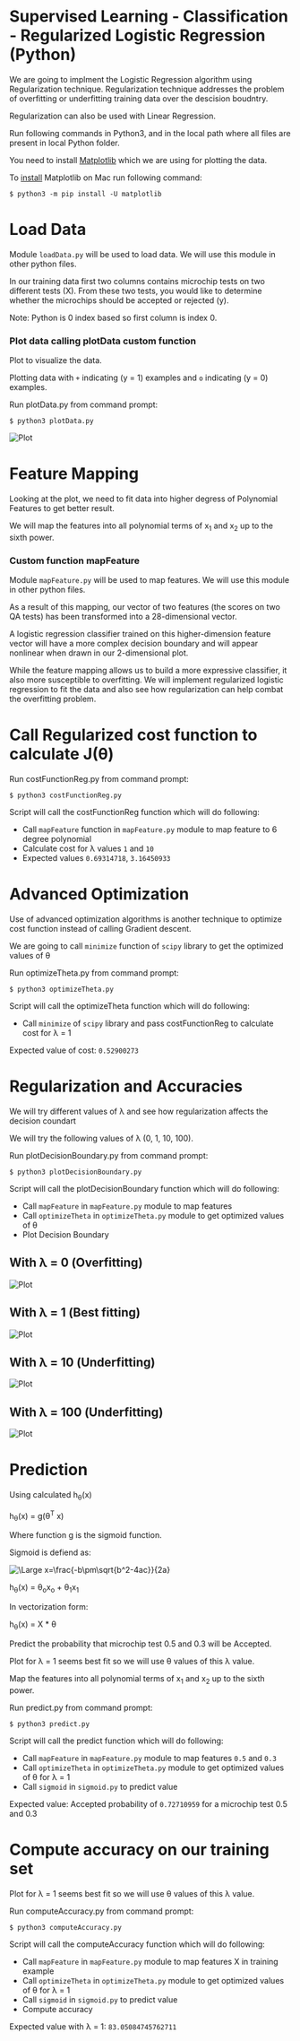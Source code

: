 Supervised Learning - Classification - Regularized Logistic Regression (Python)
================================================================================

We are going to implment the Logistic Regression algorithm using Regularization technique. Regularization technique addresses the problem of overfitting or underfitting training data over the descision boudntry. 

Regularization can also be used with Linear Regression.


Run following commands in Python3, and in the local path where all files are present in local Python folder. 

You need to install [Matplotlib](https://matplotlib.org/index.html) which we are using for plotting the data. 

To [install](https://matplotlib.org/users/installing.html) Matplotlib on Mac run following command: 


`$ python3 -m pip install -U matplotlib`


# Load Data

Module `loadData.py` will be used to load data. We will use this module in other python files. 


In our training data first two columns contains microchip tests on two different tests (X). From these two tests, you would like to determine whether the microchips should be accepted or rejected (y).


Note: Python is 0 index based so first column is index 0. 


### Plot data calling plotData custom function

Plot to visualize the data. 

Plotting data with `+` indicating (y = 1) examples and `o` indicating (y = 0) examples.


Run plotData.py from command prompt:

`$ python3 plotData.py`


![Plot](figures/figure1.png)


# Feature Mapping

Looking at the plot, we need to fit data into higher degress of Polynomial Features to get better result. 

We will map the features into all polynomial terms of x<sub>1</sub> and x<sub>2</sub> up to the sixth power.

###  Custom function mapFeature 

Module `mapFeature.py` will be used to map features. We will use this module in other python files. 

As a result of this mapping, our vector of two features (the scores on two QA tests) has been transformed into a 28-dimensional vector. 

A logistic regression classifier trained on this higher-dimension feature vector will have a more complex decision boundary and will appear nonlinear when drawn in our 2-dimensional plot.

While the feature mapping allows us to build a more expressive classifier, it also more susceptible to overfitting. We will implement regularized logistic regression to fit the data and also see how regularization can help combat the overfitting problem.


# Call Regularized cost function to calculate J(&theta;)

Run costFunctionReg.py from command prompt:

`$ python3 costFunctionReg.py`

Script will call the costFunctionReg function which will do following:
* Call `mapFeature` function in `mapFeature.py` module to map feature to 6 degree polynomial
* Calculate cost for &lambda; values `1` and `10`
* Expected values `0.69314718`, `3.16450933`

# Advanced Optimization

Use of advanced optimization algorithms is another technique to optimize cost function instead of calling Gradient descent.

We are going to call `minimize` function of `scipy` library to get the optimized values of &theta;

Run optimizeTheta.py from command prompt:

`$ python3 optimizeTheta.py`

Script will call the optimizeTheta function which will do following:
* Call `minimize` of `scipy` library and pass costFunctionReg to calculate cost for &lambda; = 1 

Expected value of cost: `0.52900273`


# Regularization and Accuracies 

We will try different values of &lambda; and see how regularization affects the decision coundart

We will try the following values of &lambda; (0, 1, 10, 100).

Run plotDecisionBoundary.py from command prompt:

`$ python3 plotDecisionBoundary.py`

Script will call the plotDecisionBoundary function which will do following:
* Call `mapFeature` in `mapFeature.py` module to map features 
* Call `optimizeTheta` in `optimizeTheta.py` module to get optimized values of &theta;
* Plot Decision Boundary


## With &lambda; = 0 (Overfitting)


![Plot](figures/figure2.png)


## With &lambda; = 1 (Best fitting)


![Plot](figures/figure3.png)


## With &lambda; = 10 (Underfitting)


![Plot](figures/figure4.png)


## With &lambda; = 100 (Underfitting)


![Plot](figures/figure5.png)

# Prediction
Using calculated h<sub>&theta;</sub>(x)

h<sub>&theta;</sub>(x) = g(&theta;<sup>T</sup> x)

Where function g is the sigmoid function. 

Sigmoid is defiend as: 

<img src="https://latex.codecogs.com/svg.latex?\Large&space;g(z)=\frac{1}{1+e^{-z}}" title="\Large x=\frac{-b\pm\sqrt{b^2-4ac}}{2a}" />

h<sub>&theta;</sub>(x) = &theta;<sub>o</sub>x<sub>o</sub>  + &theta;<sub>1</sub>x<sub>1</sub>

In vectorization form: 

h<sub>&theta;</sub>(x) = X * &theta;


Predict the probability that microchip test 0.5 and 0.3 will be Accepted.

Plot for &lambda; = 1 seems best fit so we will use &theta; values of this &lambda; value. 

Map the features into all polynomial terms of x<sub>1</sub> and x<sub>2</sub> up to the sixth power.


Run predict.py from command prompt:

`$ python3 predict.py`

Script will call the predict function which will do following:
* Call `mapFeature` in `mapFeature.py` module to map features `0.5` and `0.3`
* Call `optimizeTheta` in `optimizeTheta.py` module to get optimized values of &theta; for &lambda; = 1
* Call `sigmoid` in `sigmoid.py` to predict value


Expected value: Accepted probability of `0.72710959` for a microchip test 0.5 and 0.3 


# Compute accuracy on our training set

Plot for &lambda; = 1 seems best fit so we will use &theta; values of this &lambda; value. 

Run computeAccuracy.py from command prompt:

`$ python3 computeAccuracy.py`

Script will call the computeAccuracy function which will do following:
* Call `mapFeature` in `mapFeature.py` module to map features X in training example 
* Call `optimizeTheta` in `optimizeTheta.py` module to get optimized values of &theta; for &lambda; = 1
* Call `sigmoid` in `sigmoid.py` to predict value
* Compute accuracy

Expected value with &lambda; = 1: `83.05084745762711`